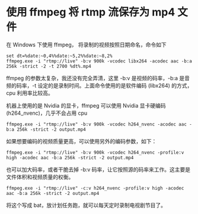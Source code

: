 # 使用 ffmpeg 将 rtmp 流保存为 mp4 文件

在 Windows 下使用 ffmpeg， 将录制的视频按照日期命名，命令如下
```
set dt=%date:~0,4%%date:~5,2%%date:~8,2%
ffmpeg.exe -i "rtmp://live" -b:v 900k -vcodec libx264 -acodec aac -b:a 256k -strict -2 -t 2700 %dt%.mp4
```
ffmpeg 的参数太复杂，我还没有完全弄清，这里 -b:v 是视频的码率，-b:a 是音频的码率，-t 设定的是录制时间。上面命令使用的是软件编码 (libx264) 的方式，cpu 利用率比较高。

机器上使用的是 Nvidia 的显卡，ffmpeg 可以使用 Nvidia 显卡硬编码 (h264_nvenc)，几乎不会占用 cpu
```
ffmpeg.exe -i "rtmp://live" -b:v 900k -vcodec h264_nvenc -acodec aac -b:a 256k -strict -2 output.mp4
```
如果想要编码的视频质量更高，可以使用另外的编码参数，如下：
```
ffmpeg.exe -i "rtmp://live" -b:v 900k -vcodec h264_nvenc -profile:v high -acodec aac -b:a 256k -strict -2 output.mp4
```
也可以加大码率，或者干脆去掉 -b:v 码率，让它按照源的码率来工作。这主要是文件体积和视频质量的权衡。
```
ffmpeg.exe -i "rtmp://live" -c:v h264_nvenc -profile:v high -acodec aac -b:a 256k -strict -2 output.mp4
```


将这个写成 bat，放计划任务跑，就可以每天定时录制电视剧节目了。


